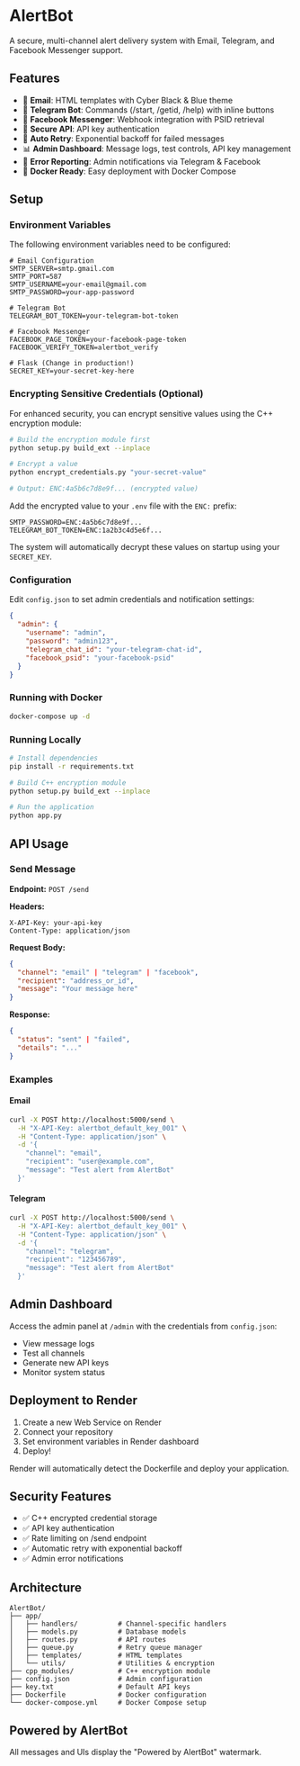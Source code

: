 # AlertBot

A secure, multi-channel alert delivery system with Email, Telegram, and Facebook Messenger support.

## Features

- 📧 **Email**: HTML templates with Cyber Black & Blue theme
- 💬 **Telegram Bot**: Commands (/start, /getid, /help) with inline buttons
- 📱 **Facebook Messenger**: Webhook integration with PSID retrieval
- 🔐 **Secure API**: API key authentication
- 🔄 **Auto Retry**: Exponential backoff for failed messages
- 📊 **Admin Dashboard**: Message logs, test controls, API key management
- 🚨 **Error Reporting**: Admin notifications via Telegram & Facebook
- 🐳 **Docker Ready**: Easy deployment with Docker Compose

## Setup

### Environment Variables

The following environment variables need to be configured:

```env
# Email Configuration
SMTP_SERVER=smtp.gmail.com
SMTP_PORT=587
SMTP_USERNAME=your-email@gmail.com
SMTP_PASSWORD=your-app-password

# Telegram Bot
TELEGRAM_BOT_TOKEN=your-telegram-bot-token

# Facebook Messenger
FACEBOOK_PAGE_TOKEN=your-facebook-page-token
FACEBOOK_VERIFY_TOKEN=alertbot_verify

# Flask (Change in production!)
SECRET_KEY=your-secret-key-here
```

### Encrypting Sensitive Credentials (Optional)

For enhanced security, you can encrypt sensitive values using the C++ encryption module:

```bash
# Build the encryption module first
python setup.py build_ext --inplace

# Encrypt a value
python encrypt_credentials.py "your-secret-value"

# Output: ENC:4a5b6c7d8e9f... (encrypted value)
```

Add the encrypted value to your `.env` file with the `ENC:` prefix:

```env
SMTP_PASSWORD=ENC:4a5b6c7d8e9f...
TELEGRAM_BOT_TOKEN=ENC:1a2b3c4d5e6f...
```

The system will automatically decrypt these values on startup using your `SECRET_KEY`.

### Configuration

Edit `config.json` to set admin credentials and notification settings:

```json
{
  "admin": {
    "username": "admin",
    "password": "admin123",
    "telegram_chat_id": "your-telegram-chat-id",
    "facebook_psid": "your-facebook-psid"
  }
}
```

### Running with Docker

```bash
docker-compose up -d
```

### Running Locally

```bash
# Install dependencies
pip install -r requirements.txt

# Build C++ encryption module
python setup.py build_ext --inplace

# Run the application
python app.py
```

## API Usage

### Send Message

**Endpoint:** `POST /send`

**Headers:**
```
X-API-Key: your-api-key
Content-Type: application/json
```

**Request Body:**
```json
{
  "channel": "email" | "telegram" | "facebook",
  "recipient": "address_or_id",
  "message": "Your message here"
}
```

**Response:**
```json
{
  "status": "sent" | "failed",
  "details": "..."
}
```

### Examples

#### Email
```bash
curl -X POST http://localhost:5000/send \
  -H "X-API-Key: alertbot_default_key_001" \
  -H "Content-Type: application/json" \
  -d '{
    "channel": "email",
    "recipient": "user@example.com",
    "message": "Test alert from AlertBot"
  }'
```

#### Telegram
```bash
curl -X POST http://localhost:5000/send \
  -H "X-API-Key: alertbot_default_key_001" \
  -H "Content-Type: application/json" \
  -d '{
    "channel": "telegram",
    "recipient": "123456789",
    "message": "Test alert from AlertBot"
  }'
```

## Admin Dashboard

Access the admin panel at `/admin` with the credentials from `config.json`:

- View message logs
- Test all channels
- Generate new API keys
- Monitor system status

## Deployment to Render

1. Create a new Web Service on Render
2. Connect your repository
3. Set environment variables in Render dashboard
4. Deploy!

Render will automatically detect the Dockerfile and deploy your application.

## Security Features

- ✅ C++ encrypted credential storage
- ✅ API key authentication
- ✅ Rate limiting on /send endpoint
- ✅ Automatic retry with exponential backoff
- ✅ Admin error notifications

## Architecture

```
AlertBot/
├── app/
│   ├── handlers/          # Channel-specific handlers
│   ├── models.py          # Database models
│   ├── routes.py          # API routes
│   ├── queue.py           # Retry queue manager
│   ├── templates/         # HTML templates
│   └── utils/             # Utilities & encryption
├── cpp_modules/           # C++ encryption module
├── config.json            # Admin configuration
├── key.txt                # Default API keys
├── Dockerfile             # Docker configuration
└── docker-compose.yml     # Docker Compose setup
```

## Powered by AlertBot

All messages and UIs display the "Powered by AlertBot" watermark.
